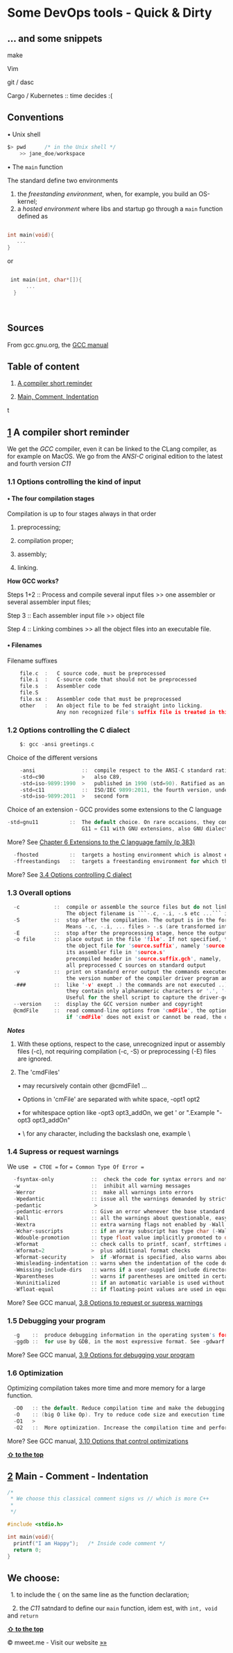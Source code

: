 # Some DevOps tools - Quick & Dirty
## ... and some snippets
make

Vim

git / dasc

Cargo / Kubernetes :: time decides :(


## Conventions

• Unix shell
```c
$> pwd      /* in the Unix shell */
	>> jane_doe/workspace
```

• The ```main``` function

The standard define two environments
  1. the *freestanding environment*, when, for example, you build an OS-kernel;
  2. a *hosted environment* where libs and startup go through a ```main``` function defined as
 ```c
 
 int main(void){
 	...
}
 
 ```
 
 or
 
  
  ```c
  
  int main(int, char*[]){
		...
	}
  
  ```
  
  
  
  
## Sources

From gcc.gnu.org, the [GCC manual](https://gcc.gnu.org/onlinedocs/)




<a name="table-of-content"></a>
## Table of content

1. [A compiler short reminder](#compiler-short-reminder)

3. [Main, Comment, Indentation](#main-comment-indentation)

t



<a name="1"></a><a name="compiler-short-reminder"></a>
## [1](#compiler-short-reminder) A compiler short reminder



We get the *GCC* compiler, even it can be linked to the CLang compiler, as for example on MacOS. We go from the *ANSI-C* original edition to the latest and fourth version *C11*

### 1.1 Options controlling the kind of input

#### • The four compilation stages

Compilation is up to four stages always in that order

1. preprocessing;

2. compilation proper;

3. assembly;

4. linking.

__How GCC works?__

Steps	1+2  ::  Process and compile several input files	>>	one assembler or several assembler input files;
														      
Step	3    ::  Each assembler input file			>>	object file

Step	4    ::  Linking combines				>>	all the object files into an executable file.


#### • Filenames

Filename suffixes
```c
	file.c	:	C source code, must be preprocessed
	file.i	:	C-source code that should not be preprocessed
	file.s	:	Assembler code
	file.S
	file.sx	:	Assembler code that must be preprocessed
	other	:	An object file to be fed straight into licking.
			    Any non recognized file's suffix file is treated in this manner.
```



### 1.2 Options controlling the C dialect
```c
	$: gcc -ansi greetings.c
```
Choice of the different versions
```c
	-ansi               ::  compile respect to the ANSI-C standard ratified in 1989. Gets three different writings forms
	-std=c90            >   also C89,
	-std=iso-9899:1990  >   published in 1990 (std=90). Ratified as an ISO standard (ISO/IEC 9899:1990)
	-std=c11            ::  ISO/IEC 9899:2011, the fourth version, under two different forms
	-std=iso-9899:2011  >   second form
```

Choice of an extension - GCC provides some extensions to the C language
```c
-std=gnu11          ::  The default choice. On rare occasions, they conflict with the C standard.
                        G11 = C11 with GNU extensions, also GNU dialect of C11
```

More? See [Chapter 6 Extensions to the C language family (p 383)](https://gcc.gnu.org/onlinedocs/gcc-6.3.0/gcc/index.html#toc_C-Extensions)

```c
  -fhosted          ::  targets a hosting environment which is almost everything except a kernel
  -ffreestandings   ::  targets a freestanding environment for which the most obvious example is an OS kernel
```

More? See [3.4 Options controlling C dialect](https://gcc.gnu.org/onlinedocs/gcc-6.3.0/gcc/C-Dialect-Options.html#C-Dialect-Options)



### 1.3 Overall options
```c
  -c           ::  compile or assemble the source files but do not link them
                   The object filename is ```-.c, -.i, -.s etc ...``` into an ```-.o ``` filename
  -S           ::  stop after the compilation. The output is in the form of an assembler code file.
                   Means -.c, -.i, ... files > -.s (are transformed into a .s file)
  -E           ::  stop after the preprocessing stage, hence the output is a preprocessed file sent to the std output
  -o file      ::  place output in the file 'file'. If not specified, the default is to put an executable in 'a.out',
                   the object file for 'source.suffix', namely 'source.c', in 'source.o'
                   its assembler file in 'source.s'
                   precompiled header in 'source.suffix.gch', namely, 'source.c.gch'
                   all preprocessed C sources on standard output
  -v           ::  print on standard error output the commands executed to run the stages of compilation and also
                   the version number of the compiler driver program and of the preprocessor and the compiler proper
  -###         ::  like '-v' exept .) the commands are not executed ..) arguments are quoted unless
                   they contain only alphanumeric characters or '.', '-', '/', '_'
                   Useful for the shell script to capture the driver-generated command lines
  --version    ::  display the GCC version number and copyright
  @cmdFile     ::  read command-line options from 'cmdFile', the options are read in place of the originals
                   if 'cmdFile' does not exist or cannot be read, the options receive a litteral treatment
```

**_Notes_**

1. With these options, respect to the case, unrecognized input or assembly files (-c), not requiring compilation (-c, -S) or preprocessing (-E) files are ignored.

2. The 'cmdFiles'

    • may recursively contain other @cmdFile1 ...
   
    • Options in 'cmFile' are separated with white space, -opt1 opt2
   
    • for whitespace option like -opt3 opt3_addOn, we get ' or ".Example "-opt3 opt3_addOn" 
   
    • \ for any character, including the backslash one, example \\
   


### 1.4 Supress or request warnings

We use ``` = CTOE =``` for ``` = Common Type Of Error = ```

```c
  -fsyntax-only            ::  check the code for syntax errors and nothing else
  -w                       ::  inhibit all warning messages
  -Werror                  ::  make all warnings into errors
  -Wpedantic               :: issue all the warnings demanded by strict ISO-C
  -pedantic                 >
  -pedantic-errors         :: Give an error whenever the base standard requires a diagnostic
  -Wall                    :: all the warnings about questionable, easy to avoid constructions, including the macros
  -Wextra                  :: extra warning flags not enabled by -Wall
  -Wchar-suscripts         :: if an array subscript has type char (-Wall). =CTOE=
  -Wdouble-promotion       :: type float value implicitly promoted to double (much more expensive)
  -Wformat                 :: check calls to printf, scanf, strftimes and all format families ...etc to be sure the supplied arguments types are appropriate to the format string specified
  -Wformat=2               >  plus additional format checks
  -Wformat-security        >  if -Wformat is specified, also warns about uses of format functions that represent possible security problems
  -Wmisleading-indentation :: warns when the indentation of the code does not reflect the block structure
  -Wmissing-include-dirs   :: warns if a user-supplied include directory does not exist
  -Wparentheses            :: warns if parentheses are omitted in certain contexts
  -Wuninitialized          :: if an automatic variable is used without first being initialized
  -Wfloat-equal            :: if floating-point values are used in equality comparisons
```

More? See GCC manual, [3.8 Options to request or supress warnings](https://gcc.gnu.org/onlinedocs/gcc-6.3.0/gcc/Warning-Options.html#Warning-Options)


### 1.5 Debugging your program

```c
  -g    ::  produce debugging information in the operating system's format (stabs, COFF, XCOFF, DWARF). GDB can work with this information
  -ggdb ::  for use by GDB, in the most expressive format. See -gdwarf -gstabs
```

More? See GCC manual, [3.9 Options for debugging your program](https://gcc.gnu.org/onlinedocs/gcc-6.3.0/gcc/Debugging-Options.html#Debugging-Options)



### 1.6 Optimization

Optimizing compilation takes more time and more memory for a large function.

```c
  -O0   :: the default. Reduce compilation time and make the debugging produce the expected results
  -O    :: (big O like Op). Try to reduce code size and execution time, quickly and simply
  -O1   >
  -O2   ::  More optimization. Increase the compilation time and performance of the generated code.
```
More? See GCC manual, [3.10 Options that control optimizations](https://gcc.gnu.org/onlinedocs/gcc-6.3.0/gcc/Optimize-Options.html#Optimize-Options)

**[ &#8679; to the top](#table-of-content)**


<a name="2"></a><a name="main-comment-indentation"></a>
## [2](#main-comment-indentation) Main - Comment - Indentation

```c
/*
 * We choose this classical comment signs vs // which is more C++
 *
 */

#include <stdio.h>

int main(void){
  printf("I am Happy");   /* Inside code comment */
  return 0;
}
```

## We choose:

   1. to include the ``` { ``` on the same line as the function declaration;
   
   2. the *C11* satndard to define our ```main``` function, idem est, with ```int, void``` and ```return```
    
   
    
    
**[ &#8679; to the top](#table-of-content)**



&copy; mweet.me - Visit our website <a href="https://mweet.me" target="_blank">&raquo;&raquo;</a>
